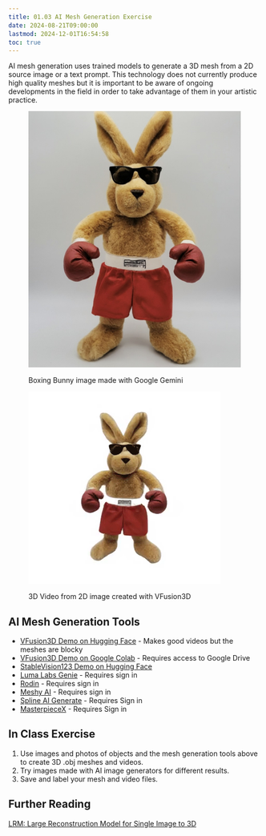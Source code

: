 ```yaml
---
title: 01.03 AI Mesh Generation Exercise
date: 2024-08-21T09:00:00
lastmod: 2024-12-01T16:54:58
toc: true
---
```


AI mesh generation uses trained models to generate a 3D mesh from a 2D source image or a text prompt. This technology does not currently produce high quality meshes but it is important to be aware of ongoing developments in the field in order to take advantage of them in your artistic practice.

<div class="gallery-grid">
<figure>

[![Boxing Bunny Image made with Google Gemini](./2024-boxing-rabbit-from-google-gemini.jpg)](./2024-boxing-rabbit-from-google-gemini.jpg)

<figcaption>

Boxing Bunny image made with Google Gemini

</figcaption>
</figure>
<figure>

![Boxing Bunny Video made with VFusion3D](./2024-boxing-bunny-vfusion3d-rotate-video.gif)

<figcaption>

3D Video from 2D image created with VFusion3D

</figcaption>
</figure>
</div>

## AI Mesh Generation Tools

- [VFusion3D Demo on Hugging Face](https://huggingface.co/spaces/facebook/VFusion3D) - Makes good videos but the meshes are blocky
- [VFusion3D Demo on Google Colab](https://github.com/whatmakeart/VFusion3D-colab) - Requires access to Google Drive
- [StableVision123 Demo on Hugging Face](https://huggingface.co/spaces/p4vv37/Stable-Zero123)
- [Luma Labs Genie](https://lumalabs.ai/genie?view=create) - Requires sign in
- [Rodin](https://hyperhuman.deemos.com/rodin) - Requires sign in
- [Meshy AI](https://www.meshy.ai/) - Requires sign in
- [Spline AI Generate](https://spline.design/ai-generate) - Requires Sign in
- [MasterpieceX](https://www.masterpiecex.com/) - Requires Sign in

## In Class Exercise

1. Use images and photos of objects and the mesh generation tools above to create 3D .obj meshes and videos.
2. Try images made with AI image generators for different results.
3. Save and label your mesh and video files.

## Further Reading

[LRM: Large Reconstruction Model for Single Image to 3D](https://yiconghong.me/LRM/)
